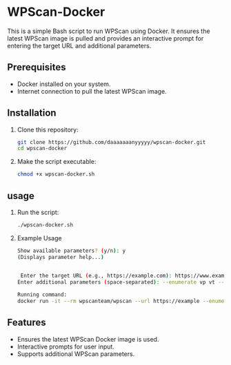 # WPScan-Docker

This is a simple Bash script to run WPScan using Docker. It ensures the latest WPScan image is pulled and provides an interactive prompt for entering the target URL and additional parameters.

## Prerequisites

- Docker installed on your system.
- Internet connection to pull the latest WPScan image.

## Installation

1. Clone this repository:
   ```bash
   git clone https://github.com/daaaaaaanyyyyy/wpscan-docker.git
   cd wpscan-docker
   ```
2. Make the script executable:
   ```bash
   chmod +x wpscan-docker.sh
   ```

## usage

1. Run the script:

   ```bash
   ./wpscan-docker.sh

   ```

2. Example Usage
   ```bash
   Show available parameters? (y/n): y
   (Displays parameter help...)
   

    Enter the target URL (e.g., https://example.com): https://www.example.com
   Enter additional parameters (space-separated): --enumerate vp vt --stealthy
 
   Running command:
   docker run -it --rm wpscanteam/wpscan --url https://example --enumerate vp vt --stealthy
## Features

- Ensures the latest WPScan Docker image is used.
- Interactive prompts for user input.
- Supports additional WPScan parameters.
